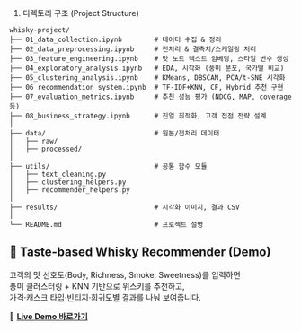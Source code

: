 



1. 디렉토리 구조 (Project Structure)
```
whisky-project/
├── 01_data_collection.ipynb        # 데이터 수집 & 정리
├── 02_data_preprocessing.ipynb     # 전처리 & 결측치/스케일링 처리
├── 03_feature_engineering.ipynb    # 맛 노트 텍스트 임베딩, 스타일 변수 생성
├── 04_exploratory_analysis.ipynb   # EDA, 시각화 (풍미 분포, 국가별 비교)
├── 05_clustering_analysis.ipynb    # KMeans, DBSCAN, PCA/t-SNE 시각화
├── 06_recommendation_system.ipynb  # TF-IDF+KNN, CF, Hybrid 추천 구현
├── 07_evaluation_metrics.ipynb     # 추천 성능 평가 (NDCG, MAP, coverage 등)
├── 08_business_strategy.ipynb      # 진열 최적화, 고객 접점 전략 설계
│
├── data/                           # 원본/전처리 데이터
│   ├── raw/
│   ├── processed/
│
├── utils/                          # 공통 함수 모듈
│   ├── text_cleaning.py
│   ├── clustering_helpers.py
│   ├── recommender_helpers.py
│
├── results/                        # 시각화 이미지, 결과 CSV
│
└── README.md                       # 프로젝트 설명
```
## 🥃 Taste-based Whisky Recommender (Demo)

고객의 맛 선호도(Body, Richness, Smoke, Sweetness)를 입력하면  
풍미 클러스터링 + KNN 기반으로 위스키를 추천하고,  
가격·캐스크·타입·빈티지·희귀도별 결과를 나눠 보여줍니다.

🔗 **[Live Demo 바로가기](https://hyelinyu.github.io/whisky_sales_strategy/recommend.html)**
